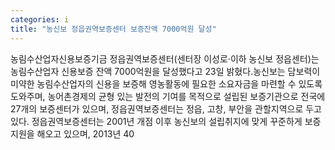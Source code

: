 ```yaml
---
categories: i
title: "농신보 정읍권역보증센터 보증잔액 7000억원 달성"
---
```

농림수산업자신용보증기금 정읍권역보증센터(센터장 이성로·이하 농신보 정읍센터)는 농림수산업자 신용보증 잔액 7000억원을 달성했다고 23일 밝혔다.농신보는 담보력이 미약한 농림수산업자의 신용을 보증해 영농활동에 필요한 소요자금을 마련할 수 있도록 도와주며, 농어촌경제의 균형 있는 발전의 기여를 목적으로 설립된 보증기관으로 전국에 27개의 보증센터가 있으며, 정읍권역보증센터는 정읍, 고창, 부안을 관할지역으로 두고 있다. 정읍권역보증센터는 2001년 개점 이후 농신보의 설립취지에 맞게 꾸준하게 보증지원을 해오고 있으며, 2013년 40